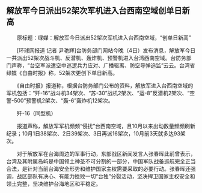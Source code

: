 ## 解放军今日派出52架次军机进入台西南空域创单日新高
　　原标题：绿媒：解放军今日派出52架次军机进入台西南空域，“创单日新高”

　　[环球网报道 记者 尹艳辉]台防务部门网站今晚（4日）发布消息，解放军今日一共派出52架次战斗机、反潜机、轰炸机、预警机进入台湾西南空域。台防务部门声称，“台空军派遣空中巡逻兵力应对、广播驱离、防空导弹追监”云云。台湾省绿媒《自由时报》称，52架次更创下单日新高。

　　《自由时报》报道称，根据台防务部门公布的资料，解放军进入台西南空域的军机包括：“歼-16”战斗机34架次、“苏-30”战机2架次、“运-8”反潜机2架次、“空警-500”预警机2架次、“轰-6”轰炸机12架次。

　　歼-16（同型机）

　　报道声称，解放军军机频频“侵扰”台西南空域，且10月以来出动数量频频刷新纪录；10月1日38架次、2日39架次、3日再派16架次，10月前3天就多达93架次。

　　对于解放军在台海周边的军事行动，东部战区新闻发言人张春晖此前曾表示，台湾及其附属岛屿是中国领土神圣不可分割的一部分，中国军队战备巡航完全正当合法，是针对当前台海安全形势和维护国家主权需要采取的必要行动。张春晖还强调，战区部队有决心、有能力挫败一切“台独”分裂活动，坚决捍卫国家主权安全和领土完整，坚决维护台海地区和平稳定。

